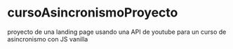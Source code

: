 # cursoAsincronismoProyecto
proyecto de una landing page usando una API de youtube para un curso de asincronismo con JS vanilla
